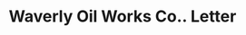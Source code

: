 ---
doi: 10.7916/D8JD67XD
date_other: '1923'
date_other_textual: '1923'
form: correspondence
genre:
- Letters (correspondence)
name:
- Waverly Oil Works Co.
object_in_context_url: https://biggert.cul.columbia.edu/items/view/ave_biggert_01500
subject_hierarchical_geographic:
- Pittsburgh, Pennsylvania, United States
subject_name:
- Waverly Oil Works Co.
title: Waverly Oil Works Co.. Letter
sort_title: Waverly Oil Works Co.. Letter
call_number: ave_biggert_01500
coordinates:
- 40.439722222222215,-79.97638888888889
pid: ave_biggert_01500
identifiers: ave_biggert_01500
permalink: /biggert/ave_biggert_01500/
layout: iiif-image-page
---